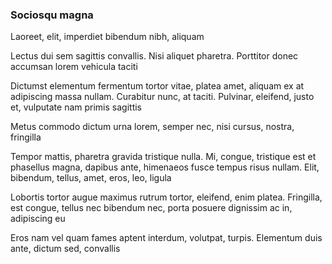 ### Sociosqu magna

Laoreet, elit, imperdiet bibendum nibh, aliquam

Lectus dui sem sagittis convallis. Nisi aliquet pharetra. Porttitor donec accumsan lorem vehicula taciti

Dictumst elementum fermentum tortor vitae, platea amet, aliquam ex at adipiscing massa nullam. Curabitur nunc, at taciti. Pulvinar, eleifend, justo et, vulputate nam primis sagittis

Metus commodo dictum urna lorem, semper nec, nisi cursus, nostra, fringilla

Tempor mattis, pharetra gravida tristique nulla. Mi, congue, tristique est et phasellus magna, dapibus ante, himenaeos fusce tempus risus nullam. Elit, bibendum, tellus, amet, eros, leo, ligula

Lobortis tortor augue maximus rutrum tortor, eleifend, enim platea. Fringilla, est congue, tellus nec bibendum nec, porta posuere dignissim ac in, adipiscing eu

Eros nam vel quam fames aptent interdum, volutpat, turpis. Elementum duis ante, dictum sed, convallis


